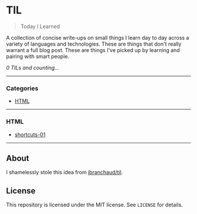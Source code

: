 # TIL

> Today I Learned

A collection of concise write-ups on small things I learn day to day across a
variety of languages and technologies. These are things that don't really
warrant a full blog post. These are things I've picked up by learning 
and pairing with smart people.


_0 TILs and counting..._

---

### Categories

* [HTML](#html)


---

### HTML
- [shortcuts-01](html/shortcuts-01.md)


---
## About

I shamelessly stole this idea from
[jbranchaud/til](https://github.com/jbranchaud/til).

## License
This repository is licensed under the MIT license. See `LICENSE` for
details.
